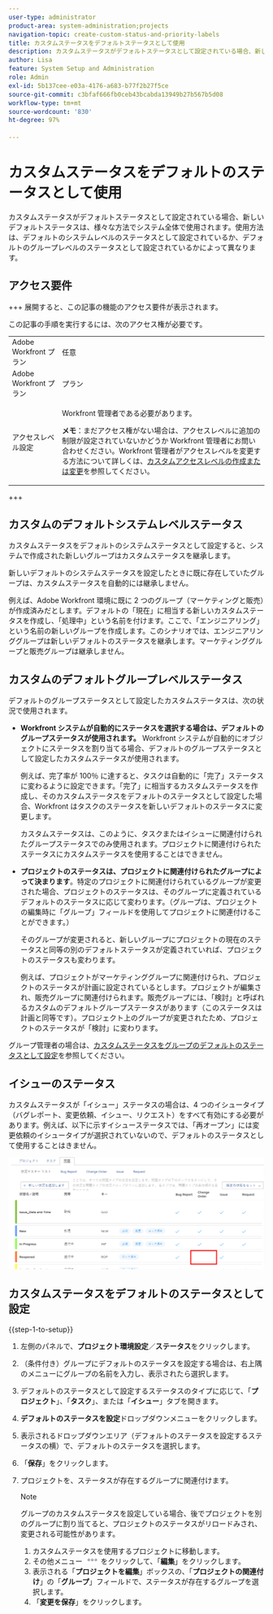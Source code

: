 ```yaml
---
user-type: administrator
product-area: system-administration;projects
navigation-topic: create-custom-status-and-priority-labels
title: カスタムステータスをデフォルトステータスとして使用
description: カスタムステータスがデフォルトステータスとして設定されている場合、新しいデフォルトステータスは、様々な方法でシステム全体で使用されます。使用方法は、デフォルトのシステムレベルのステータスとして設定されているか、デフォルトのグループレベルのステータスとして設定されているかによって異なります。
author: Lisa
feature: System Setup and Administration
role: Admin
exl-id: 5b137cee-e03a-4176-a683-b77f2b27f5ce
source-git-commit: c3bfaf666fb0ceb43bcabda13949b27b567b5d08
workflow-type: tm+mt
source-wordcount: '830'
ht-degree: 97%

---
```


# カスタムステータスをデフォルトのステータスとして使用

カスタムステータスがデフォルトステータスとして設定されている場合、新しいデフォルトステータスは、様々な方法でシステム全体で使用されます。使用方法は、デフォルトのシステムレベルのステータスとして設定されているか、デフォルトのグループレベルのステータスとして設定されているかによって異なります。

## アクセス要件

+++ 展開すると、この記事の機能のアクセス要件が表示されます。

この記事の手順を実行するには、次のアクセス権が必要です。

<table style="table-layout:auto"> 
 <col> 
 <col> 
 <tbody> 
  <tr> 
   <td role="rowheader">Adobe Workfront プラン</td> 
   <td>任意</td> 
  </tr> 
  <tr> 
   <td role="rowheader">Adobe Workfront プラン</td> 
   <td>プラン</td> 
  </tr> 
  <tr> 
   <td role="rowheader">アクセスレベル設定</td> 
   <td> <p>Workfront 管理者である必要があります。</p> <p><b>メモ</b>：まだアクセス権がない場合は、アクセスレベルに追加の制限が設定されていないかどうか Workfront 管理者にお問い合わせください。Workfront 管理者がアクセスレベルを変更する方法について詳しくは、<a href="../../../administration-and-setup/add-users/configure-and-grant-access/create-modify-access-levels.md" class="MCXref xref">カスタムアクセスレベルの作成または変更</a>を参照してください。</p> </td> 
  </tr> 
 </tbody> 
</table>

+++

## カスタムのデフォルトシステムレベルステータス

カスタムステータスをデフォルトのシステムステータスとして設定すると、システムで作成された新しいグループはカスタムステータスを継承します。

新しいデフォルトのシステムステータスを設定したときに既に存在していたグループは、カスタムステータスを自動的には継承しません。

例えば、Adobe Workfront 環境に既に 2 つのグループ（マーケティングと販売）が作成済みだとします。デフォルトの「現在」に相当する新しいカスタムステータスを作成し、「処理中」という名前を付けます。ここで、「エンジニアリング」という名前の新しいグループを作成します。このシナリオでは、エンジニアリンググループは新しいデフォルトのステータスを継承します。マーケティンググループと販売グループは継承しません。

## カスタムのデフォルトグループレベルステータス

デフォルトのグループステータスとして設定したカスタムステータスは、次の状況で使用されます。

* **Workfront システムが自動的にステータスを選択する場合は、デフォルトのグループステータスが使用されます。** Workfront システムが自動的にオブジェクトにステータスを割り当てる場合、デフォルトのグループステータスとして設定したカスタムステータスが使用されます。

  例えば、完了率が 100％ に達すると、タスクは自動的に「完了」ステータスに変わるように設定できます。「完了」に相当するカスタムステータスを作成し、そのカスタムステータスをデフォルトのステータスとして設定した場合、Workfront はタスクのステータスを新しいデフォルトのステータスに変更します。

  カスタムステータスは、このように、タスクまたはイシューに関連付けられたグループステータスでのみ使用されます。プロジェクトに関連付けられたステータスにカスタムステータスを使用することはできません。

* **プロジェクトのステータスは、プロジェクトに関連付けられたグループによって決まります**。特定のプロジェクトに関連付けられているグループが変更された場合、プロジェクトのステータスは、そのグループに定義されているデフォルトのステータスに応じて変わります。（グループは、プロジェクトの編集時に「グループ」フィールドを使用してプロジェクトに関連付けることができます。）

  そのグループが変更されると、新しいグループにプロジェクトの現在のステータスと同等の別のデフォルトステータスが定義されていれば、プロジェクトのステータスも変わります。

  例えば、プロジェクトがマーケティンググループに関連付けられ、プロジェクトのステータスが計画に設定されているとします。プロジェクトが編集され、販売グループに関連付けられます。販売グループには、「検討」と呼ばれるカスタムのデフォルトグループステータスがあります（このステータスは計画と同等です）。プロジェクト上のグループが変更されたため、プロジェクトのステータスが「検討」に変わります。

グループ管理者の場合は、[カスタムステータスをグループのデフォルトのステータスとして設定](/help/quicksilver/administration-and-setup/manage-groups/manage-group-statuses/use-custom-statuses-as-default-statuses-group.md)を参照してください。

## イシューのステータス

カスタムステータスが「イシュー」ステータスの場合は、4 つのイシュータイプ（バグレポート、変更依頼、イシュー、リクエスト）をすべて有効にする必要があります。例えば、以下に示すイシューステータスでは、「再オープン」には変更依頼のイシュータイプが選択されていないので、デフォルトのステータスとして使用することはきません。

![](assets/all-4-issue-types-enabled.png)

## カスタムステータスをデフォルトのステータスとして設定

{{step-1-to-setup}}

1. 左側のパネルで、**プロジェクト環境設定**／**ステータス**&#x200B;をクリックします。
1. （条件付き）グループにデフォルトのステータスを設定する場合は、右上隅のメニューにグループの名前を入力し、表示されたら選択します。
1. デフォルトのステータスとして設定するステータスのタイプに応じて、「**プロジェクト**」、「**タスク**」、または「**イシュー**」タブを開きます。
1. **デフォルトのステータスを設定**&#x200B;ドロップダウンメニューをクリックします。
1. 表示されるドロップダウンエリア（デフォルトのステータスを設定するステータスの横）で、デフォルトのステータスを選択します。
1. 「**保存**」をクリックします。
1. プロジェクトを、ステータスが存在するグループに関連付けます。

   >[!NOTE]
   >
   >グループのカスタムステータスを設定している場合、後でプロジェクトを別のグループに割り当てると、プロジェクトのステータスがリロードみされ、変更される可能性があります。

   1. カスタムステータスを使用するプロジェクトに移動します。
   1. その他メニュー ![](assets/more-icon.png) をクリックして、「**編集**」をクリックします。
   1. 表示される「**プロジェクトを編集**」ボックスの、「**プロジェクトの関連付け**」の「**グループ**」フィールドで、ステータスが存在するグループを選択します。
   1. 「**変更を保存**」をクリックします。
